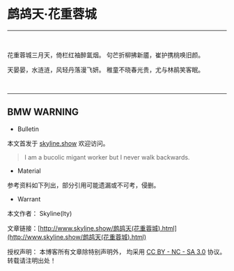 # 鹧鸪天·花重蓉城

---

&nbsp;
&nbsp;

花重蓉城三月天，倚栏红袖醉氲烟。
句芒折柳拂新靥，崔护携桃唤旧颜。

天晏晏，水涟涟，风轻丹落漫飞妍。
稚童不晓春光贵，尤与林鹃笑客眠。

&nbsp;
&nbsp;

---

## BMW WARNING

- Bulletin

本文首发于 [skyline.show](http://www.skyline.show) 欢迎访问。

> I am a bucolic migant worker but I never walk backwards.

- Material

参考资料如下列出，部分引用可能遗漏或不可考，侵删。

>  

- Warrant

本文作者： Skyline(lty)

文章链接：[http://www.skyline.show/鹧鸪天(花重蓉城).html](http://www.skyline.show/鹧鸪天(花重蓉城).html)

授权声明： 本博客所有文章除特别声明外， 均采用 [CC BY - NC - SA 3.0](https://creativecommons.org/licenses/by-nc-sa/3.0/deed.zh) 协议。 转载请注明出处！
